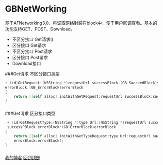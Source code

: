 # GBNetWorking
基于AFNetworking3.0，将调取网络封装在block中，便于用户回调查看。基本的功能支持GET、POST、Download。

* 不区分接口 Get请求()
* 区分接口   Get请求
* 不区分接口 Post请求
* 区分接口   Post请求
* Download接口 

###Get请求 不区分接口类型
```ObjectiveC 
+ (id)GetRequest:(NSString *)requestUrl successBlock:(GB_SucceedBlock)successBlock 
errorBlock:(GB_ErrorBlock)errorBlock
{
    return [[self alloc] initWithGetRequest:requestUrl successBlock:successBlock errorBlock:errorBlock];
}
```
###

###Get请求 区分接口类型
```ObjectiveC 
 + (id)GetRequestType:(NSString *)type Url:(NSString *)requestUrl successBlock:(GB_Param_SucceedBlock)
 successPBlock errorBlock:(GB_ErrorBlock)errorBlock
{
    return [[self alloc] initWithGetTypeRequest:type Url:requestUrl successBlock:successPBlock 
    errorBlock:errorBlock];
}
```
###

[我的博客](http://blog.csdn.net/normanv "CSDN博客")
[回到顶部](#readme)
